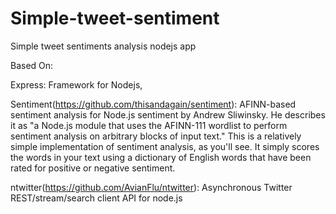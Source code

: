 Simple-tweet-sentiment
======================

Simple tweet sentiments analysis nodejs app 

Based On:

Express: Framework for Nodejs,

Sentiment(https://github.com/thisandagain/sentiment): AFINN-based sentiment analysis for Node.js sentiment by Andrew Sliwinsky. He describes it as "a Node.js module that uses the AFINN-111 wordlist to perform sentiment analysis on arbitrary blocks of input text." This is a relatively simple implementation of sentiment analysis, as you'll see. It simply scores the words in your text using a dictionary of English words that have been rated for positive or negative sentiment.

ntwitter(https://github.com/AvianFlu/ntwitter): Asynchronous Twitter REST/stream/search client API for node.js




